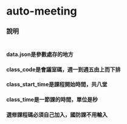 # auto-meeting

### 說明
#
#### data.json是參數處存的地方
#### class_code是會議室碼，週一到週五由上而下排
#### class_start_time是課程開始時間，共八堂
#### class_time是一節課的時間，單位是秒
#### 選修課程碼必須自己加入，國防課不用輸入